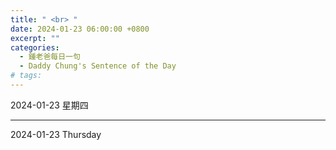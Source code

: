 ```yaml
---
title: " <br> "
date: 2024-01-23 06:00:00 +0800
excerpt: ""
categories:
  - 鍾老爸每日一句
  - Daddy Chung's Sentence of the Day
# tags:
---
```


2024-01-23 星期四

> 

---

2024-01-23 Thursday

> 
